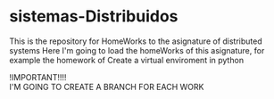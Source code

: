 # sistemas-Distribuidos
This is the repository for HomeWorks to the asignature of  distributed systems 
Here I'm going to load the homeWorks of this asignature, for example the homework of 
Create a virtual enviroment in python

!IMPORTANT!!!!  
I'M GOING TO CREATE A BRANCH FOR EACH WORK
